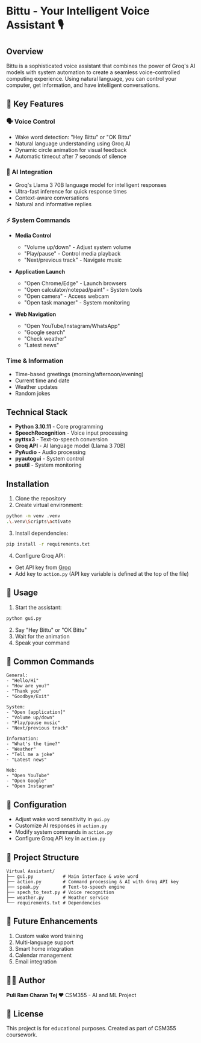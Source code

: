# Bittu - Your Intelligent Voice Assistant 🎙️

## Overview
Bittu is a sophisticated voice assistant that combines the power of Groq's AI models with system automation to create a seamless voice-controlled computing experience. Using natural language, you can control your computer, get information, and have intelligent conversations.

## 🌟 Key Features

### 🗣️ Voice Control
- Wake word detection: "Hey Bittu" or "OK Bittu"
- Natural language understanding using Groq AI
- Dynamic circle animation for visual feedback
- Automatic timeout after 7 seconds of silence

### 🤖 AI Integration
- Groq's Llama 3 70B language model for intelligent responses
- Ultra-fast inference for quick response times
- Context-aware conversations
- Natural and informative replies

### ⚡ System Commands
- **Media Control**
  - "Volume up/down" - Adjust system volume
  - "Play/pause" - Control media playback
  - "Next/previous track" - Navigate music

- **Application Launch**
  - "Open Chrome/Edge" - Launch browsers
  - "Open calculator/notepad/paint" - System tools
  - "Open camera" - Access webcam
  - "Open task manager" - System monitoring

- **Web Navigation**
  - "Open YouTube/Instagram/WhatsApp"
  - "Google search"
  - "Check weather"
  - "Latest news"

### Time & Information
- Time-based greetings (morning/afternoon/evening)
- Current time and date
- Weather updates
- Random jokes

## Technical Stack
- **Python 3.10.11** - Core programming
- **SpeechRecognition** - Voice input processing
- **pyttsx3** - Text-to-speech conversion
- **Groq API** - AI language model (Llama 3 70B)
- **PyAudio** - Audio processing
- **pyautogui** - System control
- **psutil** - System monitoring

## Installation

1. Clone the repository
2. Create virtual environment:
```bash
python -m venv .venv
.\.venv\Scripts\activate
```

3. Install dependencies:
```bash
pip install -r requirements.txt
```

4. Configure Groq API:
- Get API key from [Groq](https://console.groq.com/)
- Add key to `action.py` (API key variable is defined at the top of the file)

## 🚀 Usage

1. Start the assistant:
```bash
python gui.py
```

2. Say "Hey Bittu" or "OK Bittu"
3. Wait for the animation
4. Speak your command

## 📝 Common Commands

```plaintext
General:
- "Hello/Hi"
- "How are you?"
- "Thank you"
- "Goodbye/Exit"

System:
- "Open [application]"
- "Volume up/down"
- "Play/pause music"
- "Next/previous track"

Information:
- "What's the time?"
- "Weather"
- "Tell me a joke"
- "Latest news"

Web:
- "Open YouTube"
- "Open Google"
- "Open Instagram"
```

## 🔧 Configuration
- Adjust wake word sensitivity in `gui.py`
- Customize AI responses in `action.py`
- Modify system commands in `action.py`
- Configure Groq API key in `action.py`

## 📂 Project Structure
```
Virtual Assistant/
├── gui.py           # Main interface & wake word
├── action.py        # Command processing & AI with Groq API key
├── speak.py         # Text-to-speech engine
├── spech_to_text.py # Voice recognition
├── weather.py       # Weather service
└── requirements.txt # Dependencies
```

## 🎯 Future Enhancements
1. Custom wake word training
2. Multi-language support
3. Smart home integration
4. Calendar management
5. Email integration

## 👨‍💻 Author
**Puli Ram Charan Tej ❤️**
CSM355 - AI and ML Project

## 📄 License
This project is for educational purposes. Created as part of CSM355 coursework.
